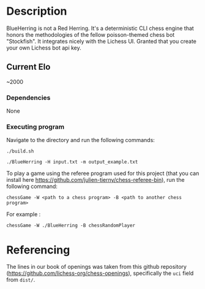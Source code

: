 # Description

BlueHerring is not a Red Herring. It's a deterministic CLI chess engine that honors the methodologies of the fellow poisson-themed chess bot "Stockfish". 
It integrates nicely with the Lichess UI. Granted that you create your own Lichess bot api key.

## Current Elo

~2000

### Dependencies

None


### Executing program

Navigate to the directory and run the following commands:

```
./build.sh
```
```
./BlueHerring -H input.txt -m output_example.txt
```

To play a game using the referee program used for this project (that you can install here https://github.com/julien-tierny/chess-referee-bin), run the following command:

```
chessGame -W <path to a chess program> -B <path to another chess program>
```

For example :
```
chessGame -W ./BlueHerring -B chessRandomPlayer
```


# Referencing

The lines in our book of openings was taken from this github repository (https://github.com/lichess-org/chess-openings), specifically the ```uci``` field from ```dist/```.
